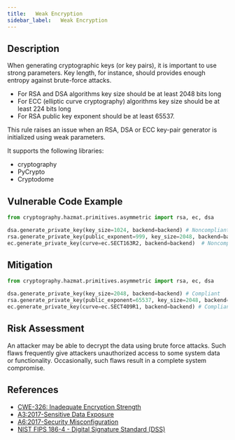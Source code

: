 ```yaml
---
title:   Weak Encryption
sidebar_label:   Weak Encryption
---
```



## Description
When generating cryptographic keys (or key pairs), it is important to use strong parameters. Key length, for instance, should provides enough entropy against brute-force attacks.

* For RSA and DSA algorithms key size should be at least 2048 bits long
* For ECC (elliptic curve cryptography) algorithms key size should be at least 224 bits long
* For RSA public key exponent should be at least 65537.

This rule raises an issue when an RSA, DSA or ECC key-pair generator is initialized using weak parameters.

It supports the following libraries:

* cryptography
* PyCrypto
* Cryptodome

## Vulnerable Code Example

```python
from cryptography.hazmat.primitives.asymmetric import rsa, ec, dsa

dsa.generate_private_key(key_size=1024, backend=backend) # Noncompliant
rsa.generate_private_key(public_exponent=999, key_size=2048, backend=backend) # Noncompliant
ec.generate_private_key(curve=ec.SECT163R2, backend=backend)  # Noncompliant
```


## Mitigation

```python
from cryptography.hazmat.primitives.asymmetric import rsa, ec, dsa

dsa.generate_private_key(key_size=2048, backend=backend) # Compliant
rsa.generate_private_key(public_exponent=65537, key_size=2048, backend=backend) # Compliant
ec.generate_private_key(curve=ec.SECT409R1, backend=backend) # Compliant
```

## Risk Assessment
An attacker may be able to decrypt the data using brute force attacks. Such flaws frequently give attackers unauthorized access to some system data or functionality. Occasionally, such flaws result in a complete system compromise.


## References
* [CWE-326: Inadequate Encryption Strength]
* [A3:2017-Sensitive Data Exposure]
* [A6:2017-Security Misconfiguration]
* [NIST FIPS 186-4 - Digital Signature Standard (DSS)]



[CWE-326: Inadequate Encryption Strength]:https://cwe.mitre.org/data/definitions/326.html
[A3:2017-Sensitive Data Exposure]:https://owasp.org/www-project-top-ten/2017/A3_2017-Sensitive_Data_Exposure.html
[A6:2017-Security Misconfiguration]:https://owasp.org/www-project-top-ten/2017/A6_2017-Security_Misconfiguration.html
[NIST FIPS 186-4 - Digital Signature Standard (DSS)]:https://nvlpubs.nist.gov/nistpubs/FIPS/NIST.FIPS.186-4.pdf
